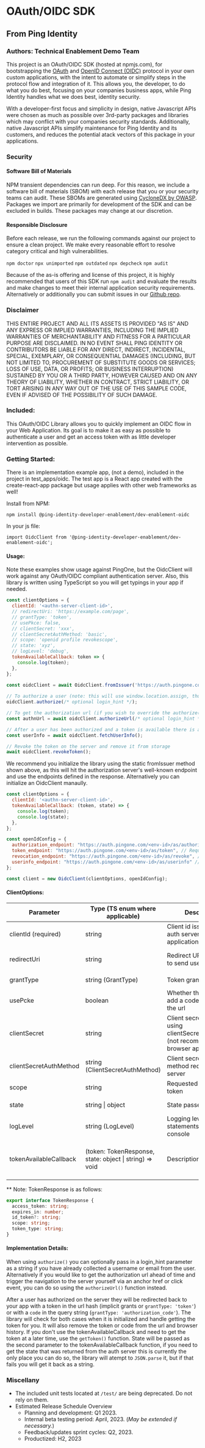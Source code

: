 # OAuth/OIDC SDK
## From Ping Identity
### Authors: Technical Enablement Demo Team


This project is an OAuth/OIDC SDK (hosted at npmjs.com), for bootstrapping the [OAuth](https://www.rfc-editor.org/rfc/rfc6749) and [OpenID Connect (OIDC)](https://openid.net/developers/specs/) protocol in your own custom applications, with the intent to automate or simplify steps in the protocol flow and integration of it. This allows you, the developer, to do what you do best, focusing on your companies business apps, while Ping Identity handles what we does best, identity security.

With a developer-first focus and simplicity in design, native Javascript APIs were chosen as much as possible over 3rd-party packages and libraries which may conflict with your companies security standards. Additionally, native Javascript APIs simplify maintenance for Ping Identity and its customers, and reduces the potential atack vectors of this package in your applications. 

### Security

#### Software Bill of Materials

NPM transient dependencies can run deep. For this reason, we include a software bill of materials (SBOM) with each release that you or your security teams can audit. These SBOMs are generated using [CycloneDX by OWASP](https://owasp.org/www-project-cyclonedx/). Packages we import are primarily for development of the SDK and can be excluded in builds. These packages may change at our discretion.

#### Responsible Disclosure

Before each release, we run the following commands against our project to ensure a clean project. We make every reasonable effort to resolve category critical and high vulnerabilities.

`npm doctor`
`npx unimported`
`npm outdated`
`npx depcheck`
`npm audit`

Because of the as-is offering and license of this project, it is highly recommended that users of this SDK run `npm audit` and evaluate the results and  make changes to meet their internal application security requirements. Alternatively or additionally you can submit issues in our [Github repo](https://github.com/Technical-Enablement-PingIdentity/dev-enablement-oidc/issues).

### Disclaimer
THIS ENTIRE PROJECT AND ALL ITS ASSETS IS PROVIDED "AS IS" AND ANY EXPRESS OR IMPLIED WARRANTIES, INCLUDING THE IMPLIED WARRANTIES OF MERCHANTABILITY AND FITNESS FOR A PARTICULAR PURPOSE ARE DISCLAIMED. IN NO EVENT SHALL PING IDENTITY OR CONTRIBUTORS BE LIABLE FOR ANY DIRECT, INDIRECT, INCIDENTAL, SPECIAL, EXEMPLARY, OR CONSEQUENTIAL DAMAGES (INCLUDING, BUT NOT LIMITED TO, PROCUREMENT OF SUBSTITUTE GOODS OR SERVICES; LOSS OF USE, DATA, OR PROFITS; OR BUSINESS INTERRUPTION) SUSTAINED BY YOU OR A THIRD PARTY, HOWEVER CAUSED AND ON ANY THEORY OF LIABILITY, WHETHER IN CONTRACT, STRICT LIABILITY, OR TORT ARISING IN ANY WAY OUT OF THE USE OF THIS SAMPLE CODE, EVEN IF ADVISED OF THE POSSIBILITY OF SUCH DAMAGE.

### Included:

This OAuth/OIDC Library allows you to quickly implement an OIDC flow in your Web Application. Its goal is to make it as easy as possible to authenticate a user and get an access token with as little developer intervention as possible.

### Getting Started:

There is an implementation example app, (not a demo), included in the project in test_apps/oidc. The test app is a React app created with the create-react-app package but usage applies with other web frameworks as well!

Install from NPM:

`npm install @ping-identity-developer-enablement/dev-enablement-oidc`


In your js file:

`import OidcClient from '@ping-identity-developer-enablement/dev-enablement-oidc';`

#### Usage:
Note these examples show usage against PingOne, but the OidcClient will work against any OAuth/OIDC compliant authentication server. Also, this library is written using TypeScript so you will get typings in your app if needed.

``` JavaScript
const clientOptions = {
  clientId: '<authn-server-client-id>',
  // redirectUri: 'https://example.com/page', 
  // grantType: 'token', 
  // usePkce: false,
  // clientSecret: 'xxx',
  // clientSecretAuthMethod: 'basic',
  // scope: 'openid profile revokescope',
  // state: 'xyz', 
  // logLevel: 'debug',
  tokenAvailableCallback: token => {
    console.log(token);
  },
};
  
const oidcClient = await OidcClient.fromIssuer('https://auth.pingone.com/<env-id>/as', clientOptions);

// To authorize a user (note: this will use window.location.assign, thus redirecting the user):
oidcClient.authorize(/* optional login_hint */);

// To get the authorization url (if you wish to override the authorize() behavior and apply it to an anchor tag, for example)
const authnUrl = await oidcClient.authorizeUrl(/* optional login_hint */);

// After a user has been authorized and a token is available there is a built in user info call
const userInfo = await oidcClient.fetchUserInfo();

// Revoke the token on the server and remove it from storage
await oidcClient.revokeToken();
```

We recommend you initialize the library using the static fromIssuer method shown above, as this will hit the authorization server's well-known endpoint and use the endpoints defined in the response. Alternatively you can initialize an OidcClient manaully.

``` JavaScript
const clientOptions = {
  clientId: '<authn-server-client-id>',
  tokenAvailableCallback: (token, state) => {
    console.log(token);
    console.log(state);
  },
};

const openIdConfig = {
  authorization_endpoint: "https://auth.pingone.com/<env-id>/as/authorize", // Required
  token_endpoint: "https://auth.pingone.com/<env-id>/as/token", // Required
  revocation_endpoint: "https://auth.pingone.com/<env-id>/as/revoke", // Required if using revokenToken() function
  userinfo_endpoint: "https://auth.pingone.com/<env-id>/as/userinfo" // Required if using fetchUserInfo() function
};

const client = new OidcClient(clientOptions, openIdConfig);
```

#### ClientOptions:

| Parameter   | Type (TS enum where applicable) | Description  | Options | Default value if not specified |
| ----------- | ---- |------------- | ------- | ------------- |
| clientId (required)| string | Client id issued by the auth server for your application | - | - |
| redirectUri | string | Redirect URI for server to send user back to | - | Current URL from browser when library was initialized |
| grantType | string (GrantType) | Token grant type |`'authorization_code'`, `'token'`|`'authorization_code'`|
| usePcke | boolean | Whether the library will add a code challenge to the url | `true`, `false` | `true` |
| clientSecret | string | Client secret, required if using clientSecretAuthMethod (not recommended in browser apps) | - | - |
| clientSecretAuthMethod | string (ClientSecretAuthMethod) | Client secret authn method required by server | `'basic'`, `'post'` | - |
| scope | string | Requested scopes for token | - | `'openid profile'` |
| state | string \| object | State passed to server | - | Random string to act as a nonce token |
| logLevel | string (LogLevel) | Logging level for statements printed to console | `'debug'`, `'info'`, `'warn'`, `'error'` | `'warn'`
| tokenAvailableCallback | (token: TokenResponse, state: object \| string) => void | Description | Callback that will be called if a token is found in storage or retrieved from auth server | - | - |

** Note: TokenResponse is as follows:

``` TypeScript
export interface TokenResponse {
  access_token: string;
  expires_in: number;
  id_token?: string;
  scope: string;
  token_type: string;
}

```

#### Implementation Details:

When using `authorize()` you can optionally pass in a login_hint parameter as a string if you have already collected a username or email from the user. Alternatively if you would like to get the authorization url ahead of time and trigger the navigation to the server yourself via an anchor href or click event, you can do so using the `authorizeUrl()` function instead.

After a user has authorized on the server they will be redirected back to your app with a token in the url hash (implicit grants or `grantType: 'token'`) or with a `code` in the query string (`grantType: 'authorization_code'`). The library will check for both cases when it is initialized and handle getting the token for you. It will also remove the token or code from the url and browser history. If you don't use the tokenAvailableCallback and need to get the token at a later time, use the `getToken()` function. State will be passed as the second parameter to the tokenAvailableCallback function, if you need to get the state that was returned from the auth server this is currently the only place you can do so, the library will atempt to `JSON.parse` it, but if that fails you will get it back as a string.

### Miscellany

- The included unit tests located at `/test/` are being deprecated. Do not rely on them.
- Estimated Release Schedule Overview
  - Planning and development: Q1 2023.
  - Internal beta testing period: April, 2023. (*May be extended if necessary.*)
  - Feedback/updates sprint cycles: Q2, 2023.
  - Productized: H2, 2023
